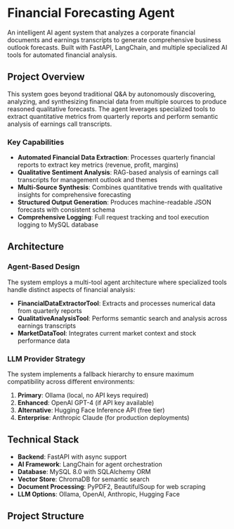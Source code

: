 # Financial Forecasting Agent

An intelligent AI agent system that analyzes a corporate financial documents and earnings transcripts to generate comprehensive business outlook forecasts. Built with FastAPI, LangChain, and multiple specialized AI tools for automated financial analysis.

## Project Overview

This system goes beyond traditional Q&A by autonomously discovering, analyzing, and synthesizing financial data from multiple sources to produce reasoned qualitative forecasts. The agent leverages specialized tools to extract quantitative metrics from quarterly reports and perform semantic analysis of earnings call transcripts.

### Key Capabilities

- **Automated Financial Data Extraction**: Processes quarterly financial reports to extract key metrics (revenue, profit, margins)
- **Qualitative Sentiment Analysis**: RAG-based analysis of earnings call transcripts for management outlook and themes
- **Multi-Source Synthesis**: Combines quantitative trends with qualitative insights for comprehensive forecasting
- **Structured Output Generation**: Produces machine-readable JSON forecasts with consistent schema
- **Comprehensive Logging**: Full request tracking and tool execution logging to MySQL database

## Architecture

### Agent-Based Design
The system employs a multi-tool agent architecture where specialized tools handle distinct aspects of financial analysis:

- **FinancialDataExtractorTool**: Extracts and processes numerical data from quarterly reports
- **QualitativeAnalysisTool**: Performs semantic search and analysis across earnings transcripts
- **MarketDataTool**: Integrates current market context and stock performance data

### LLM Provider Strategy
The system implements a fallback hierarchy to ensure maximum compatibility across different environments:

1. **Primary**: Ollama (local, no API keys required)
2. **Enhanced**: OpenAI GPT-4 (if API key available)
3. **Alternative**: Hugging Face Inference API (free tier)
4. **Enterprise**: Anthropic Claude (for production deployments)

## Technical Stack

- **Backend**: FastAPI with async support
- **AI Framework**: LangChain for agent orchestration
- **Database**: MySQL 8.0 with SQLAlchemy ORM
- **Vector Store**: ChromaDB for semantic search
- **Document Processing**: PyPDF2, BeautifulSoup for web scraping
- **LLM Options**: Ollama, OpenAI, Anthropic, Hugging Face

## Project Structure
